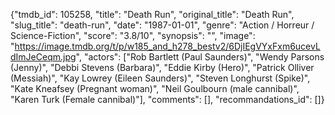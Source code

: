 {"tmdb_id": 105258, "title": "Death Run", "original_title": "Death Run", "slug_title": "death-run", "date": "1987-01-01", "genre": "Action / Horreur / Science-Fiction", "score": "3.8/10", "synopsis": "", "image": "https://image.tmdb.org/t/p/w185_and_h278_bestv2/6DjIEgVYxFxm6ucevLdImJeCeqm.jpg", "actors": ["Rob Bartlett (Paul Saunders)", "Wendy Parsons (Jenny)", "Debbi Stevens (Barbara)", "Eddie Kirby (Hero)", "Patrick Olliver (Messiah)", "Kay Lowrey (Eileen Saunders)", "Steven Longhurst (Spike)", "Kate Kneafsey (Pregnant woman)", "Neil Goulbourn (male cannibal)", "Karen Turk (Female cannibal)"], "comments": [], "recommandations_id": []}